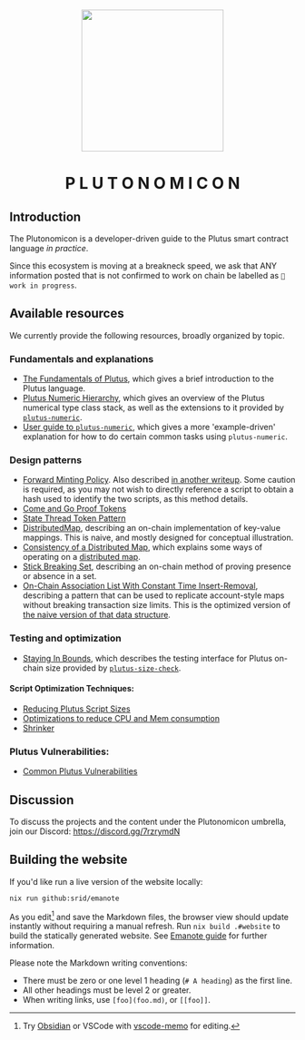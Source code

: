 <p align="center">
<br/>
<img src="https://i.imgur.com/H2ZZjU2.png" height=250 />
</p>

<h1 align="center">P L U T O N O M I C O N</h1>

## Introduction

The Plutonomicon is a developer-driven guide to the Plutus smart contract language _in practice_.

Since this ecosystem is moving at a breakneck speed, we ask that ANY information posted that is not confirmed to work on chain be labelled as `🔧 work in progress`.

## Available resources

We currently provide the following resources, broadly organized by topic.

### Fundamentals and explanations

* [The Fundamentals of Plutus](fundamentals.md), which gives a brief introduction to the Plutus language.
* [Plutus Numeric Hierarchy](numeric.md), which gives an overview of the Plutus numerical type class stack, as well as the extensions to it provided by [`plutus-numeric`](https://github.com/Liqwid-Labs/plutus-extra/tree/master/plutus-numeric).
* [User guide to `plutus-numeric`](user-guide-numeric.md), which gives a more 'example-driven' explanation for how to do certain common tasks using `plutus-numeric`.

### Design patterns

* [Forward Minting Policy](forwarding1.md). Also described [in another  writeup](forwarding2.md). Some caution is required, as you may not wish to directly reference a script to obtain a hash used to identify the two scripts, as this method details.
* [Come and Go Proof Tokens](cngproof.md)
* [State Thread Token Pattern](statethread.md)
* [DistributedMap](DistributedMap.md), describing an on-chain implementation of key-value mappings. This is naive, and mostly designed for conceptual illustration.
* [Consistency of a Distributed Map](consistency.md), which explains some ways  of operating on a [distributed map](DistributedMap.md).
* [Stick Breaking Set](stick-breaking-set.md), describing an on-chain method of proving presence or absence in a set.
* [On-Chain Association List With Constant Time Insert-Removal](assoc.md), describing a pattern that can be used to replicate account-style maps without breaking transaction size limits. This is the optimized version of [the naive   version of that data structure](DistributedMap.md).

### Testing and optimization
* [Staying In Bounds](size-test.md), which describes the testing interface for Plutus on-chain size provided by [`plutus-size-check`](https://github.com/Liqwid-Labs/plutus-extra/tree/master/plutus-size-check).

#### Script Optimization Techniques:
* [Reducing Plutus Script Sizes](optimisations.md)
* [Optimizations to reduce CPU and Mem consumption](scriptmem.md)
* [Shrinker](https://github.com/Plutonomicon/Shrinker)

### Plutus Vulnerabilities:
* [Common Plutus Vulnerabilities](vulnerabilities.md)

## Discussion 

To discuss the projects and the content under the Plutonomicon umbrella, join our Discord: https://discord.gg/7rzrymdN

## Building the website

If you'd like run a live version of the website locally:

```
nix run github:srid/emanote
```

As you edit[^ed] and save the Markdown files, the browser view should update instantly without requiring a manual refresh. Run `nix build .#website` to build the statically generated website. See [Emanote guide](https://emanote.srid.ca/guide) for further information.

Please note the Markdown writing conventions:

- There must be zero or one level 1 heading (`# A heading`) as the first line.
- All other headings must be level 2 or greater.
- When writing links, use `[foo](foo.md)`, or `[[foo]]`.

[^ed]: Try [Obsidian](https://obsidian.md) or VSCode with [vscode-memo](https://github.com/svsool/vscode-memo) for editing.